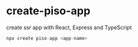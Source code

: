 # create-piso-app

create ssr app with React, Express and TypeScript

```ts
npx create piso-app <app-name>
```
